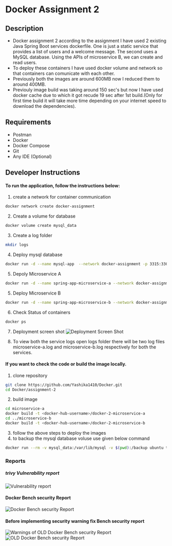 # Docker Assignment 2

## Description
* Docker assignment 2 according to the assignment I have used 2 existing Java Spring Boot services dockerfile. One is just a static service that provides a list of users and a welcome message. The second uses a MySQL database. Using the APIs of microservice B, we can create and read users.
* To deploy these containers I have used docker volume and network so that containers can comunicate with each other.
* Previously both the images are around 600MB now I reduced them to around 400MB.
* Previouly image build was taking around 150 sec's but now I have used docker cache due to which it got recude 19 sec after 1st build.(Only for first time build it will take more time depending on your internet speed to download the dependencies).

## Requirements
- Postman
- Docker
- Docker Compose
- Git
- Any IDE (Optional)


## Developer Instructions
#### To run the application, follow the instructions below:

1. create a network for container communication
```bash
docker network create docker-assignment
```
2. Create a volume for database
```bash
docker volume create mysql_data
```
3. Create a log folder
```bash
mkdir logs
```
4. Deploy mysql database
```bash
docker run -d --name mysql-app  --network docker-assignment -p 3315:3306  -e MYSQL_DATABASE=db -e MYSQL_USER=spring_root -e MYSQL_ROOT_PASSWORD=random@PasswordComb1nA@Ti0n  --volume mysql_data:/var/lib/mysql --pids-limit 100 --cpu-shares 512 --memory 256m mysql:8.0  mysqld --default-authentication-plugin=mysql_native_password
```
5. Depoly Microservice A
```bash
docker run -d --name spring-app-microservice-a --network docker-assignment -p 8080:8080 --memory 256m -u 1000 --cpu-shares 512 --pids-limit 100 -v ./logs:/log yashika1410/docker-2-microservice-a
```

5. Deploy Microservice B
```bash
docker run -d --name spring-app-microservice-b --network docker-assignment -p 8082:8080 -e DB_USERNAME=root -e DB_PASSWORD=random@PasswordComb1nA@Ti0n -e DB_URL=jdbc:mysql://mysql-app:3306/db --memory 256m --cpu-shares 512 --pids-limit 100 -v ./logs:/log yashika1410/docker-2-microservice-b
```

6. Check Status of containers
```bash
docker ps
```
7. Deployment screen shot
![Deployment Screen Shot](./images/5.jpeg)

8. To view both the service logs open logs folder there will be two log files microservice-a.log and microservice-b.log respectively for both the services.


#### If you want to check the code or build the image locally.
1. clone repository

```bash
git clone https://github.com/Yashika1410/Docker.git
cd Docker/assignment-2
```
2. build image
```bash
cd microservice-a
docker build -t <docker-hub-username>/docker-2-microservice-a
cd ../microservice-b
docker build -t <docker-hub-username>/docker-2-microservice-b
```
3. follow the above steps to deploy the images 
4. to backup the mysql database voluse use given below command
```bash
docker run --rm -v mysql_data:/var/lib/mysql -v $(pwd):/backup ubuntu tar czvf /backup/mysql_data_backup.tar.gz -C /var/lib/mysql .
```

### Reports
##### trivy Vulnerability report
![Vulnerability report](./images/1.jpeg)
#### Docker Bench security Report
![Docker Bench security Report](./images/2.PNG)
#### Before implementing security warning fix Bench security report
![Warnings of OLD Docker Bench security Report](./images/3.PNG)
![OLD Docker Bench security Report](./images/4.PNG)

